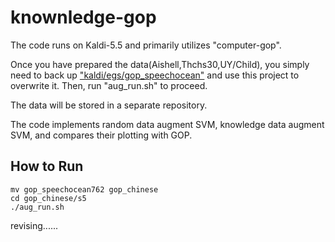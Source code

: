 # knownledge-gop

The code runs on Kaldi-5.5 and primarily utilizes "computer-gop".

Once you have prepared the data(Aishell,Thchs30,UY/Child), you simply need to back up ["kaldi/egs/gop_speechocean"](https://github.com/kaldi-asr/kaldi/tree/master/egs/gop_speechocean76) and use this project to overwrite it. Then, run "aug_run.sh" to proceed.

The data will be stored in a separate repository.

The code implements random data augment SVM, knowledge data augment SVM, and compares their plotting with GOP.

## How to Run

```
mv gop_speechocean762 gop_chinese
cd gop_chinese/s5
./aug_run.sh
```


revising......
